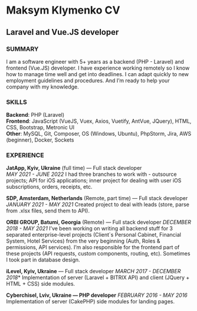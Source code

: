 # Maksym Klymenko CV

## Laravel and Vue.JS developer


### SUMMARY
I am a software engineer with 5+ years as a backend (PHP - Laravel) and frontend (Vue.JS) developer.
I have experience working remotely so I know how to manage time well and get into deadlines. I can adapt quickly to new employment guidelines and procedures. And I’m ready to help your company with my knowledge.

### SKILLS
**Backend**: PHP (Laravel)  
**Frontend**: JavaScript (VueJS, Vuex, Axios, Vuetify, AntVue, JQuery), HTML, CSS, Bootstrap, Metronic UI  
**Other**: MySQL, Git, Composer, OS (Windows, Ubuntu), PhpStorm, Jira, AWS (beginner), Docker, Sockets  

### EXPERIENCE
**JatApp, Kyiv, Ukraine** (full time) — Full stack developer  
*MAY 2021 - JUNE 2022*
I had three branches to work with - outsource projects; API for iOS applications; inner project for dealing with user iOS subscriptions, orders, receipts, etc.  

**SDP, Amsterdam, Netherlands** (Remote, part time) — Full stack developer  
*JANUARY 2021 - MAY 2021*
Created project to deal with leads (store, parse from .xlsx files, send them to API).

**ORBI GROUP, Batumi, Georgia** (Remote) — Full stack developer
*DECEMBER 2018 - MAY 2021*
I’ve been working on writing all backend stuff for 3 separated enterprise-level projects (Client`s Personal Cabinet, Financial System, Hotel Services) from the very beginning (Auth, Roles & permissions, API services). I’m also responsible for the frontend part of these projects (API requests, custom components, routing, etc). Sometimes I took part in database design.  

**iLevel, Kyiv, Ukraine** — Full stack developer
*MARCH 2017 - DECEMBER 2018**
Implementation of server (Laravel + BITRIX API) and client (JQuery + HTML + CSS) side modules.

**Cyberchisel, Lviv, Ukraine — PHP developer**
*FEBRUARY 2016 - MAY 2016*
Implementation of server (CakePHP) side modules for landing pages.